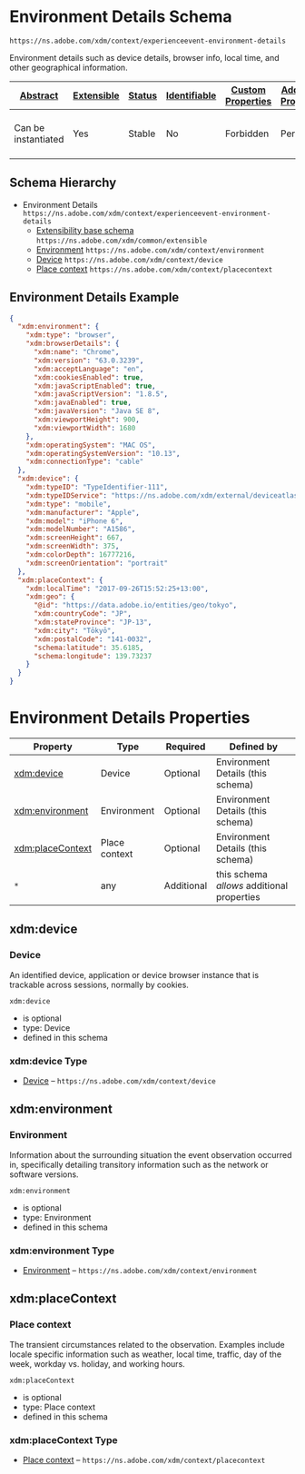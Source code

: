 
# Environment Details Schema

```
https://ns.adobe.com/xdm/context/experienceevent-environment-details
```

Environment details such as device details, browser info, local time, and other geographical information.

| [Abstract](../../../abstract.md) | [Extensible](../../../extensions.md) | [Status](../../../status.md) | [Identifiable](../../../id.md) | [Custom Properties](../../../extensions.md) | [Additional Properties](../../../extensions.md) | Defined In |
|----------------------------------|--------------------------------------|------------------------------|--------------------------------|---------------------------------------------|-------------------------------------------------|------------|
| Can be instantiated | Yes | Stable | No | Forbidden | Permitted | [mixins/experience-event/experienceevent-environment-details.schema.json](mixins/experience-event/experienceevent-environment-details.schema.json) |
## Schema Hierarchy

* Environment Details `https://ns.adobe.com/xdm/context/experienceevent-environment-details`
  * [Extensibility base schema](../../datatypes/extensible.schema.md) `https://ns.adobe.com/xdm/common/extensible`
  * [Environment](../../datatypes/environment.schema.md) `https://ns.adobe.com/xdm/context/environment`
  * [Device](../../datatypes/device.schema.md) `https://ns.adobe.com/xdm/context/device`
  * [Place context](../../datatypes/placecontext.schema.md) `https://ns.adobe.com/xdm/context/placecontext`


## Environment Details Example
```json
{
  "xdm:environment": {
    "xdm:type": "browser",
    "xdm:browserDetails": {
      "xdm:name": "Chrome",
      "xdm:version": "63.0.3239",
      "xdm:acceptLanguage": "en",
      "xdm:cookiesEnabled": true,
      "xdm:javaScriptEnabled": true,
      "xdm:javaScriptVersion": "1.8.5",
      "xdm:javaEnabled": true,
      "xdm:javaVersion": "Java SE 8",
      "xdm:viewportHeight": 900,
      "xdm:viewportWidth": 1680
    },
    "xdm:operatingSystem": "MAC OS",
    "xdm:operatingSystemVersion": "10.13",
    "xdm:connectionType": "cable"
  },
  "xdm:device": {
    "xdm:typeID": "TypeIdentifier-111",
    "xdm:typeIDService": "https://ns.adobe.com/xdm/external/deviceatlas",
    "xdm:type": "mobile",
    "xdm:manufacturer": "Apple",
    "xdm:model": "iPhone 6",
    "xdm:modelNumber": "A1586",
    "xdm:screenHeight": 667,
    "xdm:screenWidth": 375,
    "xdm:colorDepth": 16777216,
    "xdm:screenOrientation": "portrait"
  },
  "xdm:placeContext": {
    "xdm:localTime": "2017-09-26T15:52:25+13:00",
    "xdm:geo": {
      "@id": "https://data.adobe.io/entities/geo/tokyo",
      "xdm:countryCode": "JP",
      "xdm:stateProvince": "JP-13",
      "xdm:city": "Tōkyō",
      "xdm:postalCode": "141-0032",
      "schema:latitude": 35.6185,
      "schema:longitude": 139.73237
    }
  }
}
```

# Environment Details Properties

| Property | Type | Required | Defined by |
|----------|------|----------|------------|
| [xdm:device](#xdmdevice) | Device | Optional | Environment Details (this schema) |
| [xdm:environment](#xdmenvironment) | Environment | Optional | Environment Details (this schema) |
| [xdm:placeContext](#xdmplacecontext) | Place context | Optional | Environment Details (this schema) |
| `*` | any | Additional | this schema *allows* additional properties |

## xdm:device
### Device

An identified device, application or device browser instance that is trackable across sessions, normally by cookies.

`xdm:device`
* is optional
* type: Device
* defined in this schema

### xdm:device Type


* [Device](../../datatypes/device.schema.md) – `https://ns.adobe.com/xdm/context/device`





## xdm:environment
### Environment

Information about the surrounding situation the event observation occurred in, specifically detailing transitory information such as the network or software versions.

`xdm:environment`
* is optional
* type: Environment
* defined in this schema

### xdm:environment Type


* [Environment](../../datatypes/environment.schema.md) – `https://ns.adobe.com/xdm/context/environment`





## xdm:placeContext
### Place context

The transient circumstances related to the observation. Examples include locale specific information such as weather, local time, traffic, day of the week, workday vs. holiday, and working hours.

`xdm:placeContext`
* is optional
* type: Place context
* defined in this schema

### xdm:placeContext Type


* [Place context](../../datatypes/placecontext.schema.md) – `https://ns.adobe.com/xdm/context/placecontext`





